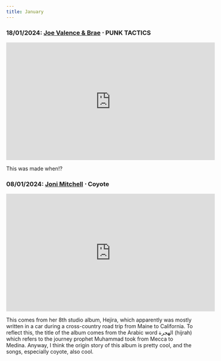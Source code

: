 ```yaml
---
title: January
---
```

### **18/01/2024**: [Joe Valence & Brae](https://www.jvbsucks.com/) ⋅ PUNK TACTICS
<iframe src="https://www.youtube.com/embed/OklSZmIx9-o" width="560" height="315" title="A YouTube video" frameborder="0" allowfullscreen></iframe>

This was made when!?

### **08/01/2024**: [Joni Mitchell](https://jonimitchell.com/) ⋅ Coyote
<iframe src="https://www.youtube.com/embed/i4KBohkaHDE" width="560" height="315" title="A YouTube video" frameborder="0" allowfullscreen></iframe>

This comes from her 8th studio album, Hejira, which apparently was mostly written in a car during a cross-country road trip from Maine to California. To reflect this, the title of the album comes from the Arabic word الهجرة (hijrah) which refers to the journey prophet Muhammad took from Mecca to Medina. Anyway, I think the origin story of this album is pretty cool, and the songs, especially coyote, also cool.

